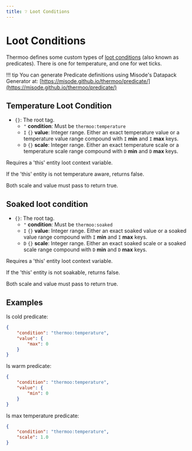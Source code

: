 ```yaml
---
title: ❔ Loot Conditions
---
```

# Loot Conditions

Thermoo defines some custom types of [loot conditions](https://minecraft.wiki/w/Predicate) (also known as predicates). There is one for temperature, and one for wet ticks.

!!! tip
    You can generate Predicate definitions using Misode's Datapack Generator at: [https://misode.github.io/thermoo/predicate/](https://misode.github.io/thermoo/predicate/)

## Temperature Loot Condition

- `{}`: The root tag.
    - `"` **condition**: Must be `thermoo:temperature`
    - `I` `{}` **value**: Integer range. Either an exact temperature value or a temperature value range compound with `I` **min** and `I` **max** keys.
    - `D` `{}` **scale**: Integer range. Either an exact temperature scale or a temperature scale range compound with `D` **min** and `D` **max** keys.

Requires a 'this' entity loot context variable.

If the 'this' entity is not temperature aware, returns false.

Both scale and value must pass to return true.

## Soaked loot condition

- `{}`: The root tag.
    - `"` **condition**: Must be `thermoo:soaked`
    - `I` `{}` **value**: Integer range. Either an exact soaked value or a soaked value range compound with `I` **min** and `I` **max** keys.
    - `D` `{}` **scale**: Integer range. Either an exact soaked scale or a soaked scale range compound with `D` **min** and `D` **max** keys.

Requires a 'this' entity loot context variable.

If the 'this' entity is not soakable, returns false.

Both scale and value must pass to return true.

## Examples

Is cold predicate:
```json
{
    "condition": "thermoo:temperature",
    "value": {
        "max": 0
    }
}
```

Is warm predicate:
```json
{
    "condition": "thermoo:temperature",
    "value": {
        "min": 0
    }
}
```

Is max temperature predicate:
```json
{
    "condition": "thermoo:temperature",
    "scale": 1.0
}
```
